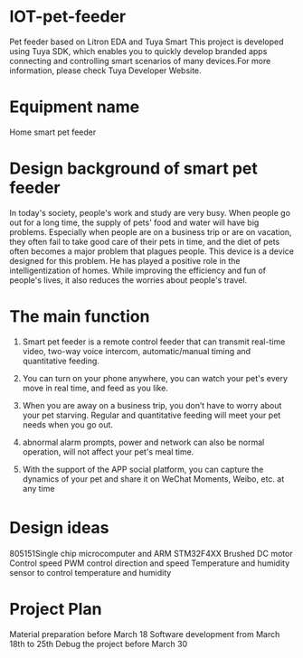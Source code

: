 # IOT-pet-feeder
Pet feeder based on Litron EDA and Tuya Smart
This project is developed using Tuya SDK, which enables you to quickly develop branded apps connecting and controlling smart scenarios of many devices.For more information, please check Tuya Developer Website.

Equipment name
==
Home smart pet feeder

Design background of smart pet feeder
==
In today's society, people's work and study are very busy. When people go out for a long time, the supply of pets' food and water will have big problems. Especially when people are on a business trip or are on vacation, they often fail to take good care of their pets in time, and the diet of pets often becomes a major problem that plagues people. This device is a device designed for this problem. He has played a positive role in the intelligentization of homes. While improving the efficiency and fun of people's lives, it also reduces the worries about people's travel.

The main function
==
1. Smart pet feeder is a remote control feeder that can transmit real-time video, two-way voice intercom, automatic/manual timing and quantitative feeding.

2. You can turn on your phone anywhere, you can watch your pet's every move in real time, and feed as you like.

3. When you are away on a business trip, you don’t have to worry about your pet starving. Regular and quantitative feeding will meet your pet needs when you go out.

4. abnormal alarm prompts, power and network can also be normal operation, will not affect your pet's meal time.

5. With the support of the APP social platform, you can capture the dynamics of your pet and share it on WeChat Moments, Weibo, etc. at any time

Design ideas　　 
==
805151Single chip microcomputer and ARM STM32F4XX Brushed DC motor Control speed PWM control direction and speed Temperature and humidity sensor to control temperature and humidity

Project Plan
==
Material preparation before March 18 
Software development from March 18th to 25th
Debug the project before March 30
